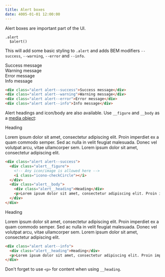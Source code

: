 ```yaml
---
title: Alert boxes
date: 4005-01-01 12:00:00
---
```


Alert boxes are important part of the UI.

```stylus
.alert
  $alert()
```

This will add some basic styling to `.alert` and adds BEM modifiers `--success`, `--warning`, `--error` and `--info`.

<div class="alert alert--success">Success message</div>
<div class="alert alert--warning">Warning message</div>
<div class="alert alert--error">Error message</div>
<div class="alert alert--info">Info message</div>

```html
<div class="alert alert--success">Success message</div>
<div class="alert alert--warning">Warning message</div>
<div class="alert alert--error">Error message</div>
<div class="alert alert--info">Info message</div>
```

Alert headings and icon/body are also available. Use `__figure` and `__body` as a [media object](http://www.stubbornella.org/content/2010/06/25/the-media-object-saves-hundreds-of-lines-of-code/):

<div class="alert alert--success">
  <div class="alert__figure">
    <!-- Any icon/image is allowed here -->
    <i class="icono-checkCircle"></i>
  </div>
  <div class="alert__body">
    <div class="alert__heading">Heading</div>
    <p>Lorem ipsum dolor sit amet, consectetur adipiscing elit. Proin imperdiet ex a quam commodo semper. Sed ac nulla in velit feugiat malesuada. Donec vel volutpat arcu, vitae ullamcorper sem. Lorem ipsum dolor sit amet, consectetur adipiscing elit.</p>
  </div>
</div>

```html
<div class="alert alert--success">
  <div class="alert__figure">
    <!-- Any icon/image is allowed here -->
    <i class="icono-checkCircle"></i>
  </div>
  <div class="alert__body">
    <div class="alert__heading">Heading</div>
    <p>Lorem ipsum dolor sit amet, consectetur adipiscing elit. Proin imperdiet ex a quam commodo semper. Sed ac nulla in velit feugiat malesuada. Donec vel volutpat arcu, vitae ullamcorper sem. Lorem ipsum dolor sit amet, consectetur adipiscing elit.</p>
  </div>
</div>
```

<div class="alert alert--info">
  <div class="alert__heading">Heading</div>
  <p>Lorem ipsum dolor sit amet, consectetur adipiscing elit. Proin imperdiet ex a quam commodo semper. Sed ac nulla in velit feugiat malesuada. Donec vel volutpat arcu, vitae ullamcorper sem. Lorem ipsum dolor sit amet, consectetur adipiscing elit.</p>
</div>

```html
<div class="alert alert--info">
  <div class="alert__heading">Heading</div>
  <p>Lorem ipsum dolor sit amet, consectetur adipiscing elit. Proin imperdiet ex a quam commodo semper. Sed ac nulla in velit feugiat malesuada. Donec vel volutpat arcu, vitae ullamcorper sem. Lorem ipsum dolor sit amet, consectetur adipiscing elit.</p>
</div>
```

Don't forget to use `<p>` for content when using `__heading`.
